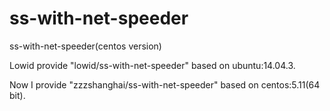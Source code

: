 # ss-with-net-speeder
ss-with-net-speeder(centos version)

Lowid provide "lowid/ss-with-net-speeder" based on ubuntu:14.04.3.

Now I provide "zzzshanghai/ss-with-net-speeder" based on centos:5.11(64 bit).

